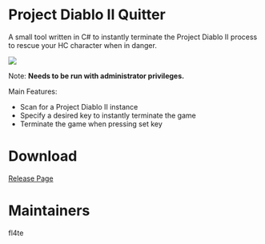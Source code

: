 # Project Diablo II Quitter
A small tool written in C# to instantly terminate the Project Diablo II process to rescue your HC character when in danger.

![](https://i.ibb.co/L9PdtFd/pd2-quitter.png)

Note: **Needs to be run with administrator privileges.**

Main Features:
- Scan for a Project Diablo II instance
- Specify a desired key to instantly terminate the game
- Terminate the game when pressing set key


# Download
[Release Page](https://github.com/fl4te/project-diablo-ii-quitter/releases)


# Maintainers
fl4te